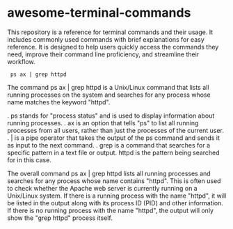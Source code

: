 # awesome-terminal-commands
This repository is a reference for terminal commands and their usage. It includes commonly used commands with brief explanations for easy reference. It is designed to help users quickly access the commands they need, improve their command line proficiency, and streamline their workflow.

` ps ax | grep httpd`

The command ps ax | grep httpd is a Unix/Linux command that lists all running processes on the system and searches for any process whose name matches the keyword "httpd".

. ps stands for "process status" and is used to display information about running processes.
. ax is an option that tells "ps" to list all running processes from all users, rather than just the processes of the current user.
. | is a pipe operator that takes the output of the ps command and sends it as input to the next command.
. grep is a command that searches for a specific pattern in a text file or output.
httpd is the pattern being searched for in this case.

The overall command ps ax | grep httpd lists all running processes and searches for any process whose name contains "httpd". This is often used to check whether the Apache web server is currently running on a Unix/Linux system. If there is a running process with the name "httpd", it will be listed in the output along with its process ID (PID) and other information. If there is no running process with the name "httpd", the output will only show the "grep httpd" process itself.
